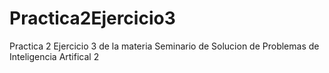 # Practica2Ejercicio3
 Practica 2 Ejercicio 3 de la materia Seminario de Solucion de Problemas de Inteligencia Artifical 2

